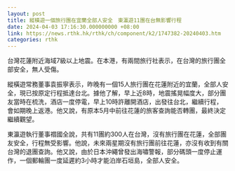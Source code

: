 ```yaml
---
layout: post
title: 縱橫遊一個旅行團在宜蘭全部人安全　東瀛遊11團在台無影響行程
date: 2024-04-03 17:16:30.000000000 +08:00
link: https://news.rthk.hk/rthk/ch/component/k2/1747382-20240403.htm
categories: rthk
---
```


台灣花蓮附近海域7級以上地震。在本港，有兩間旅行社表示，在台灣的旅行團全部安全，無人受傷。

縱橫遊常務董事袁振寧表示，昨晚有一個15人旅行團在花蓮附近的宜蘭，全部人安全，現已按原定行程抵達台北。據他了解，早上近8時，地震搖晃幅度大，部分團友當時在梳洗，酒店一度停電，早上10時許離開酒店，出發往台北，繼續行程，會如期晚上返港。他又說，有原本5月中前往花蓮的旅客查詢能否轉團，最終決定繼續觀望。

東瀛遊執行董事禤國全說，共有11團約300人在台灣，沒有旅行團在花蓮，全部團友安全，行程無受影響。他說，未來兩星期沒有旅行團前往花蓮，亦沒有收到有關台灣的退團查詢。他又說，由於日本沖繩曾發出海嘯警報，部分碼頭一度停止運作，一個郵輪團一度延遲約3小時才能泊岸石垣島，全部人安全。
